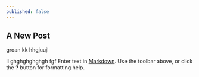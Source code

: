 ```yaml
---
published: false
---
```

## A New Post

groan
kk
hhgjuujl

ll
ghghghghghgh
fgf
Enter text in [Markdown](http://daringfireball.net/projects/markdown/). Use the toolbar above, or click the **?** button for formatting help.
